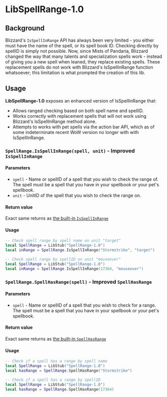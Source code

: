 # LibSpellRange-1.0

## Background

Blizzard's `IsSpellInRange` API has always been very limited - you either must have the name of the spell, 
or its spell book ID. Checking directly by spellID is simply not possible. 
Now, since Mists of Pandaria, Blizzard changed the way that many talents and specialization spells work - 
instead of giving you a new spell when leaned, they replace existing spells. These replacement spells do 
not work with Blizzard's IsSpellInRange function whatsoever; this limitation is what prompted the creation of this lib.

## Usage

**LibSpellRange-1.0** exposes an enhanced version of IsSpellInRange that:

*   Allows ranged checking based on both spell name and spellID.
*   Works correctly with replacement spells that will not work using Blizzard's IsSpellInRange method alone.
*   Attempts to works with pet spells via the action bar API, which as of some indeterminate recent WoW version no longer with with IsSpellInRange.

### `SpellRange.IsSpellInRange(spell, unit)` - Improved `IsSpellInRange`

#### Parameters

- `spell` - Name or spellID of a spell that you wish to check the range of. The spell must be a spell that you have in your spellbook or your pet's spellbook.
- `unit` - UnitID of the spell that you wish to check the range on.

#### Return value

Exact same returns as [the built-in `IsSpellInRange`](http://wowprogramming.com/docs/api/IsSpellInRange.html)

#### Usage

``` lua
-- Check spell range by spell name on unit "target"
local SpellRange = LibStub("SpellRange-1.0")
local inRange = SpellRange.IsSpellInRange("Stormstrike", "target")

-- Check spell range by spellID on unit "mouseover"
local SpellRange = LibStub("SpellRange-1.0")
local inRange = SpellRange.IsSpellInRange(17364, "mouseover")
```

### `SpellRange.SpellHasRange(spell)` - Improved `SpellHasRange`

#### Parameters

- `spell` - Name or spellID of a spell that you wish to check for a range. The spell must be a spell that you have in your spellbook or your pet's spellbook.

#### Return value

Exact same returns as [the built-in `SpellHasRange`](http://wowprogramming.com/docs/api/SpellHasRange.html)

#### Usage

``` lua
-- Check if a spell has a range by spell name
local SpellRange = LibStub("SpellRange-1.0")
local hasRange = SpellRange.SpellHasRange("Stormstrike")

-- Check if a spell has a range by spellID
local SpellRange = LibStub("SpellRange-1.0")
local hasRange = SpellRange.SpellHasRange(17364)
```
